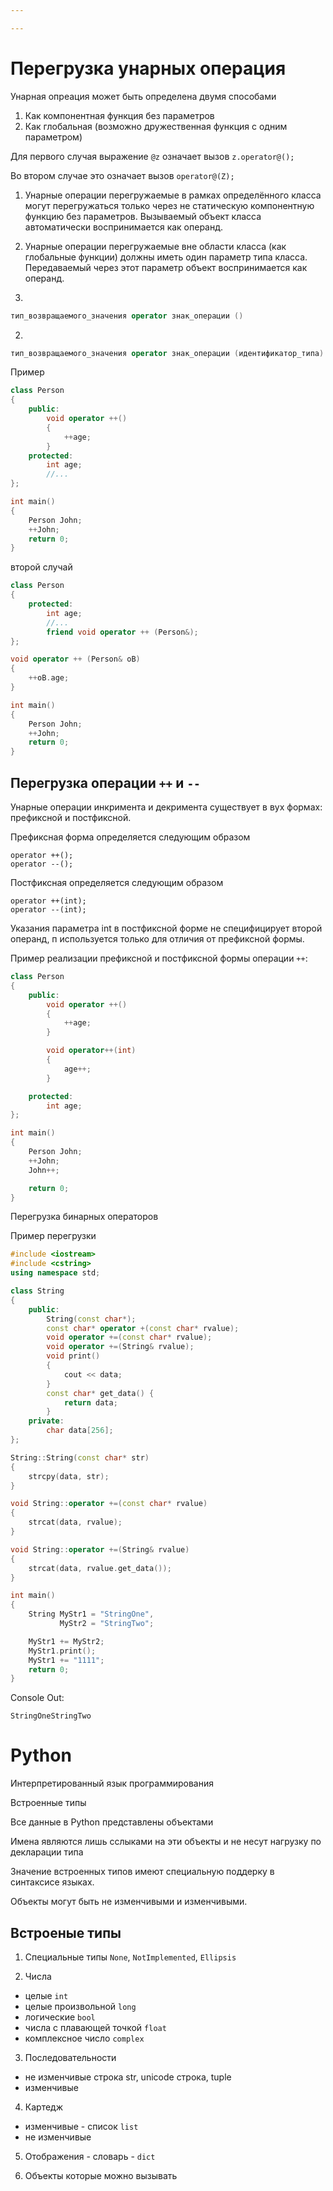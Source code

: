 ```yaml
---

---
```


# Перегрузка унарных операция

Унарная опреация может быть определена двумя способами
1. Как компонентная функция без параметров
2. Как глобальная (возможно дружественная функция с одним параметром)

Для первого случая выражение `@z` означает вызов `z.operator@();`

Во втором случае это означает вызов `operator@(Z);`

1. Унарные операции перегружаемые в рамках определённого класса могут перегружаться только через не статическую компонентную функцию без параметров. Вызываемый объект класса автоматически воспринимается как операнд.
2. Унарные операции перегружаемые вне области класса (как глобальные функции) должны иметь один параметр типа класса. Передаваемый через этот параметр объект воспринимается как операнд.

1. 
```cpp
тип_возвращаемого_значения operator знак_операции ()
```

2. 
```cpp
тип_возвращаемого_значения operator знак_операции (идентификатор_типа)
```

Пример

```cpp
class Person
{
    public:
        void operator ++()
        {
            ++age;
        }
    protected:
        int age;
        //...
};

int main()
{
    Person John;
    ++John;
    return 0;
}
```

второй случай

```cpp
class Person
{
    protected:
        int age;
        //...
        friend void operator ++ (Person&);
};

void operator ++ (Person& oB)
{
    ++oB.age;
}

int main()
{
    Person John;
    ++John;
    return 0;
}
```

## Перегрузка операции `++` и `--`

Унарные операции инкримента и декримента существует в вух формах: префиксной и постфиксной.

Префиксная форма определяется следующим образом

```
operator ++();
operator --();
```

Постфиксная определяется следующим образом

```
operator ++(int);
operator --(int);
```

Указания параметра int в постфиксной форме не специфицирует второй операнд, п используется только для отличия от префиксной формы.

Пример реализации префиксной и постфиксной формы операции `++`:

```cpp
class Person
{
    public:
        void operator ++()
        {
            ++age;
        }

        void operator++(int)
        {
            age++;
        }

    protected:
        int age;
};

int main()
{
    Person John;
    ++John;
    John++;

    return 0;
}
```

Перегрузка бинарных операторов

Пример перегрузки

```cpp
#include <iostream>
#include <cstring>
using namespace std;

class String
{
    public:
        String(const char*);
        const char* operator +(const char* rvalue);
        void operator +=(const char* rvalue);
        void operator +=(String& rvalue);
        void print()
        {
            cout << data;
        }
        const char* get_data() {
            return data;
        }
    private:
        char data[256];
};

String::String(const char* str)
{
    strcpy(data, str);
}

void String::operator +=(const char* rvalue)
{
    strcat(data, rvalue);
}

void String::operator +=(String& rvalue)
{
    strcat(data, rvalue.get_data());
}

int main()
{
    String MyStr1 = "StringOne",
           MyStr2 = "StringTwo";

    MyStr1 += MyStr2;
    MyStr1.print();
    MyStr1 += "1111";
    return 0;
}
```

Console Out:

```
StringOneStringTwo
```

# Python

Интерпретированный язык программирования

Встроенные типы

Все данные в Python представлены объектами

Имена являются лишь сслыками на эти объекты и не несут нагрузку по декларации типа

Значение встроенных типов имеют специальную поддерку в синтаксисе языках.

Объекты могут быть не изменчивыми и изменчивыми.

## Встроеные типы
1. Специальные типы `None`, `NotImplemented`, `Ellipsis`

2.  Числа
- целые `int`
- целые произвольной `long`
- логические `bool`
- числа с плавающей точкой `float`
- комплексное число `complex`

3. Последовательности
- не изменчивые строка str, unicode строка, tuple
- изменчивые

4. Картедж
- изменчивые - список `list`
- не изменчивые

5. Отображения - словарь - `dict`

6. Объекты которые можно вызывать